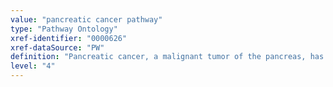 ```yaml
---
value: "pancreatic cancer pathway"
type: "Pathway Ontology"
xref-identifier: "0000626"
xref-dataSource: "PW"
definition: "Pancreatic cancer, a malignant tumor of the pancreas, has both genetic and predisposing factors. Deregulated pathways, such as TGF-B, PI3K-Akt or RAF/MEK/ERK, have been implicated in the development of pancreatic cancer."
level: "4"
---
```

